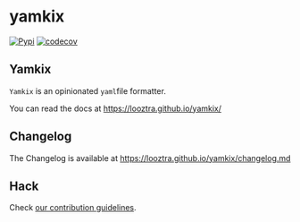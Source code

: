# yamkix

[![Pypi](https://img.shields.io/pypi/v/yamkix.svg)](https://pypi.python.org/pypi/yamkix)
[![codecov](https://codecov.io/github/looztra/yamkix/graph/badge.svg?token=GRN3Z5B0NP)](https://codecov.io/github/looztra/yamkix)

## Yamkix

`Yamkix` is an opinionated `yaml`file formatter.

You can read the docs at <https://looztra.github.io/yamkix/>

## Changelog

The Changelog is available at <https://looztra.github.io/yamkix/changelog.md>

## Hack

Check [our contribution guidelines](https://looztra.github.io/yamkix/contributing).

